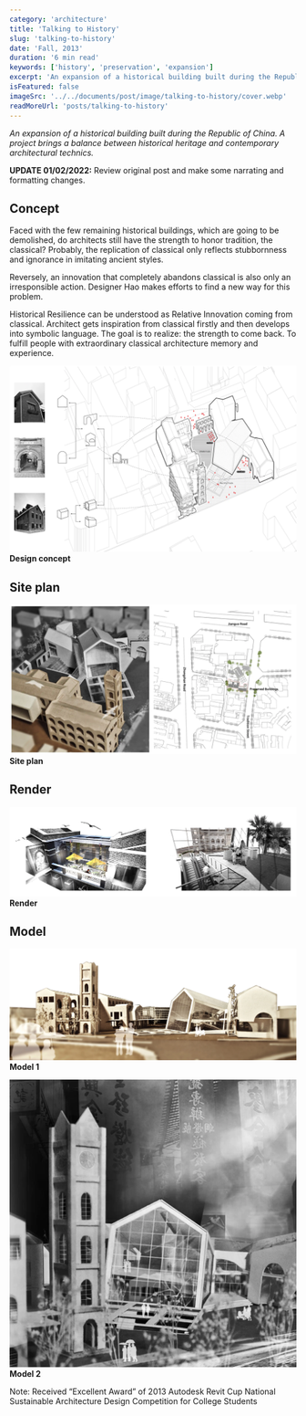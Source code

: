 ```yaml
---
category: 'architecture'
title: 'Talking to History'
slug: 'talking-to-history'
date: 'Fall, 2013'
duration: '6 min read'
keywords: ['history', 'preservation', 'expansion']
excerpt: 'An expansion of a historical building built during the Republic of China. A project brings a balance between historical heritage and contemporary architectural technics.'
isFeatured: false
imageSrc: '../../documents/post/image/talking-to-history/cover.webp'
readMoreUrl: 'posts/talking-to-history'
---
```


_An expansion of a historical building built during the Republic of China. A project brings a balance between historical heritage and contemporary architectural technics._

**UPDATE 01/02/2022:** Review original post and make some narrating and formatting changes.

## Concept

Faced with the few remaining historical buildings, which are going to be demolished, do architects still have the strength to honor tradition, the classical? Probably, the replication of classical only reflects stubbornness and ignorance in imitating ancient styles.

Reversely, an innovation that completely abandons classical is also only an irresponsible action. Designer Hao makes efforts to find a new way for this problem.

Historical Resilience can be understood as Relative Innovation coming from classical. Architect gets inspiration from classical firstly and then develops into symbolic language. The goal is to realize: the strength to come back. To fulfill people with extraordinary classical architecture memory and experience.

![concept](../../documents/post/image/talking-to-history/concept.webp)
**Design concept**

## Site plan

![site-plan](../../documents/post/image/talking-to-history/site-plan.webp)
**Site plan**

## Render

![render](../../documents/post/image/talking-to-history/render.webp)
**Render**

## Model

![model-1](../../documents/post/image/talking-to-history/model-1.webp)
**Model 1**

![model-2](../../documents/post/image/talking-to-history/model-2.webp)
**Model 2**

Note: Received “Excellent Award” of 2013 Autodesk Revit Cup National Sustainable Architecture Design Competition for College Students
